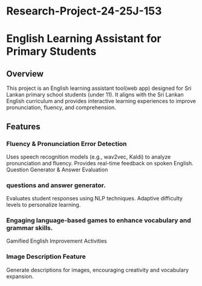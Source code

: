 # Research-Project-24-25J-153
# English Learning Assistant for Primary Students
## Overview
This project is an English learning assistant tool(web app) designed for Sri Lankan primary school students (under 11). It aligns with the Sri Lankan English curriculum and provides interactive learning experiences to improve pronunciation, fluency, and comprehension.

## Features
### Fluency & Pronunciation Error Detection
Uses speech recognition models (e.g., wav2vec, Kaldi) to analyze pronunciation and fluency.
Provides real-time feedback on spoken English.
Question Generator & Answer Evaluation

### questions and answer generator.
Evaluates student responses using NLP techniques.
Adaptive difficulty levels to personalize learning.

### Engaging language-based games to enhance vocabulary and grammar skills.
Gamified English Improvement Activities

### Image Description Feature
Generate descriptions for images, encouraging creativity and vocabulary expansion.
